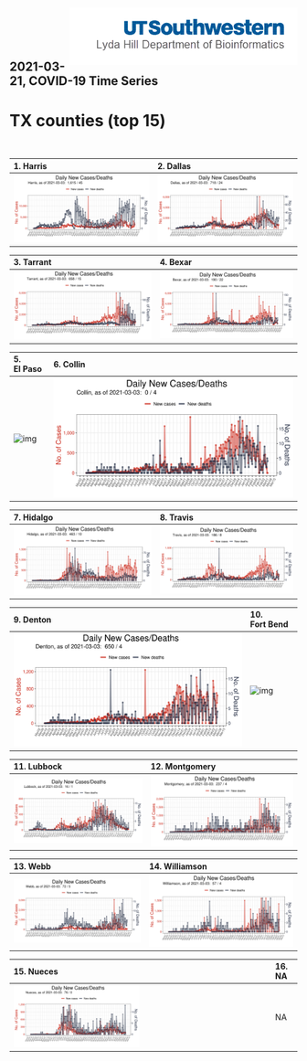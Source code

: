 <img align="right"  height="100" src="/doc/utsw-master-logo-cmyk+BI.png">

 <p>&nbsp;</p> 

 <p>&nbsp;</p> 

## 2021-03-21, COVID-19 Time Series
# TX counties (top 15) 


 <p>&nbsp;</p> 

|  1. Harris  |  2. Dallas  |  
|  :---   |   :---   |  
|  ![img](/output/TX_counties_current/Harris_newCases.png)  |  ![img](/output/TX_counties_current/Dallas_newCases.png)  |  

|  3. Tarrant  |  4. Bexar  |  
|  :---   |   :---   |  
|  ![img](/output/TX_counties_current/Tarrant_newCases.png)  |  ![img](/output/TX_counties_current/Bexar_newCases.png)  |  

|  5. El Paso  |  6. Collin  |  
|  :---   |   :---   |  
|  ![img](/output/TX_counties_current/El Paso_newCases.png)  |  ![img](/output/TX_counties_current/Collin_newCases.png)  |  

|  7. Hidalgo  |  8. Travis  |  
|  :---   |   :---   |  
|  ![img](/output/TX_counties_current/Hidalgo_newCases.png)  |  ![img](/output/TX_counties_current/Travis_newCases.png)  |  

|  9. Denton  |  10. Fort Bend  |  
|  :---   |   :---   |  
|  ![img](/output/TX_counties_current/Denton_newCases.png)  |  ![img](/output/TX_counties_current/Fort Bend_newCases.png)  |  

|  11. Lubbock  |  12. Montgomery  |  
|  :---   |   :---   |  
|  ![img](/output/TX_counties_current/Lubbock_newCases.png)  |  ![img](/output/TX_counties_current/Montgomery_newCases.png)  |  

|  13. Webb  |  14. Williamson  |  
|  :---   |   :---   |  
|  ![img](/output/TX_counties_current/Webb_newCases.png)  |  ![img](/output/TX_counties_current/Williamson_newCases.png)  |  

|  15. Nueces  |  16. NA  |  
|  :---   |   :---   |  
|  <img src="/output/TX_counties_current/Nueces_newCases.png" width="49.5%"/> |   NA  |  

